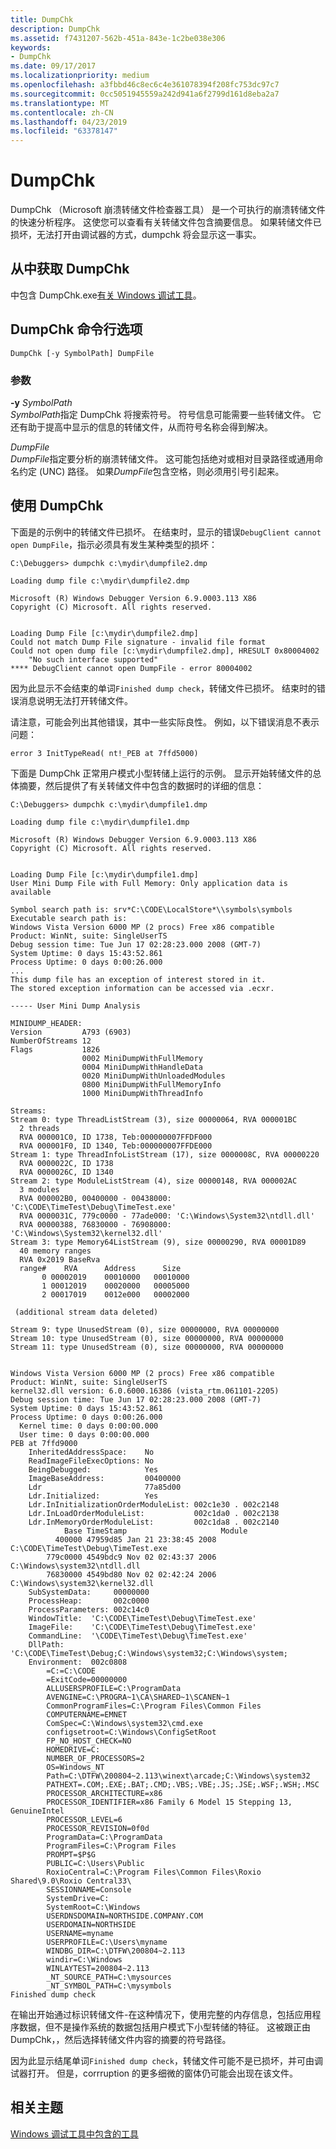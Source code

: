 ```yaml
---
title: DumpChk
description: DumpChk
ms.assetid: f7431207-562b-451a-843e-1c2be038e306
keywords:
- DumpChk
ms.date: 09/17/2017
ms.localizationpriority: medium
ms.openlocfilehash: a3fbbd46c8ec6c4e361078394f208fc753dc97c7
ms.sourcegitcommit: 0cc5051945559a242d941a6f2799d161d8eba2a7
ms.translationtype: MT
ms.contentlocale: zh-CN
ms.lasthandoff: 04/23/2019
ms.locfileid: "63378147"
---
```

# <a name="dumpchk"></a>DumpChk


DumpChk （Microsoft 崩溃转储文件检查器工具） 是一个可执行的崩溃转储文件的快速分析程序。 这使您可以查看有关转储文件包含摘要信息。 如果转储文件已损坏，无法打开由调试器的方式，dumpchk 将会显示这一事实。

## <a name="span-idwheretogetdumpchkspanspan-idwheretogetdumpchkspanspan-idwheretogetdumpchkspanwhere-to-get-dumpchk"></a><span id="Where_to_get_DumpChk"></span><span id="where_to_get_dumpchk"></span><span id="WHERE_TO_GET_DUMPCHK"></span>从中获取 DumpChk


中包含 DumpChk.exe[有关 Windows 调试工具](index.md)。

## <a name="span-iddumpchkcommand-lineoptionsspanspan-iddumpchkcommand-lineoptionsspanspan-iddumpchkcommand-lineoptionsspandumpchk-command-line-options"></a><span id="DumpChk_command-line_options"></span><span id="dumpchk_command-line_options"></span><span id="DUMPCHK_COMMAND-LINE_OPTIONS"></span>DumpChk 命令行选项


```dbgcmd
DumpChk [-y SymbolPath] DumpFile
```

### <a name="span-idparametersspanspan-idparametersspanspan-idparametersspanparameters"></a><span id="Parameters"></span><span id="parameters"></span><span id="PARAMETERS"></span>参数

<span id="_______-y________SymbolPath______"></span><span id="_______-y________symbolpath______"></span><span id="_______-Y________SYMBOLPATH______"></span> **-y** *SymbolPath*   
*SymbolPath*指定 DumpChk 将搜索符号。 符号信息可能需要一些转储文件。 它还有助于提高中显示的信息的转储文件，从而符号名称会得到解决。

<span id="_______DumpFile______"></span><span id="_______dumpfile______"></span><span id="_______DUMPFILE______"></span> *DumpFile*   
*DumpFile*指定要分析的崩溃转储文件。 这可能包括绝对或相对目录路径或通用命名约定 (UNC) 路径。 如果*DumpFile*包含空格，则必须用引号引起来。

## <a name="span-idusingdumpchkspanspan-idusingdumpchkspanspan-idusingdumpchkspanusing-dumpchk"></a><span id="Using_DumpChk"></span><span id="using_dumpchk"></span><span id="USING_DUMPCHK"></span>使用 DumpChk


下面是的示例中的转储文件已损坏。 在结束时，显示的错误`DebugClient cannot open DumpFile`，指示必须具有发生某种类型的损坏：

```console
C:\Debuggers> dumpchk c:\mydir\dumpfile2.dmp 

Loading dump file c:\mydir\dumpfile2.dmp

Microsoft (R) Windows Debugger Version 6.9.0003.113 X86
Copyright (C) Microsoft. All rights reserved.


Loading Dump File [c:\mydir\dumpfile2.dmp]
Could not match Dump File signature - invalid file format
Could not open dump file [c:\mydir\dumpfile2.dmp], HRESULT 0x80004002
    "No such interface supported"
**** DebugClient cannot open DumpFile - error 80004002   
```

因为此显示不会结束的单词`Finished dump check`，转储文件已损坏。 结束时的错误消息说明无法打开转储文件。

请注意，可能会列出其他错误，其中一些实际良性。 例如，以下错误消息不表示问题：

```dbgcmd
error 3 InitTypeRead( nt!_PEB at 7ffd5000) 
```

下面是 DumpChk 正常用户模式小型转储上运行的示例。 显示开始转储文件的总体摘要，然后提供了有关转储文件中包含的数据时的详细的信息：

```console
C:\Debuggers> dumpchk c:\mydir\dumpfile1.dmp 

Loading dump file c:\mydir\dumpfile1.dmp

Microsoft (R) Windows Debugger Version 6.9.0003.113 X86
Copyright (C) Microsoft. All rights reserved.


Loading Dump File [c:\mydir\dumpfile1.dmp]
User Mini Dump File with Full Memory: Only application data is available

Symbol search path is: srv*C:\CODE\LocalStore*\\symbols\symbols
Executable search path is: 
Windows Vista Version 6000 MP (2 procs) Free x86 compatible
Product: WinNt, suite: SingleUserTS
Debug session time: Tue Jun 17 02:28:23.000 2008 (GMT-7)
System Uptime: 0 days 15:43:52.861
Process Uptime: 0 days 0:00:26.000
...
This dump file has an exception of interest stored in it.
The stored exception information can be accessed via .ecxr.

----- User Mini Dump Analysis

MINIDUMP_HEADER:
Version         A793 (6903)
NumberOfStreams 12
Flags           1826
                0002 MiniDumpWithFullMemory
                0004 MiniDumpWithHandleData
                0020 MiniDumpWithUnloadedModules
                0800 MiniDumpWithFullMemoryInfo
                1000 MiniDumpWithThreadInfo

Streams:
Stream 0: type ThreadListStream (3), size 00000064, RVA 000001BC
  2 threads
  RVA 000001C0, ID 1738, Teb:000000007FFDF000
  RVA 000001F0, ID 1340, Teb:000000007FFDE000
Stream 1: type ThreadInfoListStream (17), size 0000008C, RVA 00000220
  RVA 0000022C, ID 1738
  RVA 0000026C, ID 1340
Stream 2: type ModuleListStream (4), size 00000148, RVA 000002AC
  3 modules
  RVA 000002B0, 00400000 - 00438000: 'C:\CODE\TimeTest\Debug\TimeTest.exe'
  RVA 0000031C, 779c0000 - 77ade000: 'C:\Windows\System32\ntdll.dll'
  RVA 00000388, 76830000 - 76908000: 'C:\Windows\System32\kernel32.dll'
Stream 3: type Memory64ListStream (9), size 00000290, RVA 00001D89
  40 memory ranges
  RVA 0x2019 BaseRva
  range#    RVA      Address      Size
       0 00002019    00010000   00010000
       1 00012019    00020000   00005000
       2 00017019    0012e000   00002000

 (additional stream data deleted)   

Stream 9: type UnusedStream (0), size 00000000, RVA 00000000
Stream 10: type UnusedStream (0), size 00000000, RVA 00000000
Stream 11: type UnusedStream (0), size 00000000, RVA 00000000


Windows Vista Version 6000 MP (2 procs) Free x86 compatible
Product: WinNt, suite: SingleUserTS
kernel32.dll version: 6.0.6000.16386 (vista_rtm.061101-2205)
Debug session time: Tue Jun 17 02:28:23.000 2008 (GMT-7)
System Uptime: 0 days 15:43:52.861
Process Uptime: 0 days 0:00:26.000
  Kernel time: 0 days 0:00:00.000
  User time: 0 days 0:00:00.000
PEB at 7ffd9000
    InheritedAddressSpace:    No
    ReadImageFileExecOptions: No
    BeingDebugged:            Yes
    ImageBaseAddress:         00400000
    Ldr                       77a85d00
    Ldr.Initialized:          Yes
    Ldr.InInitializationOrderModuleList: 002c1e30 . 002c2148
    Ldr.InLoadOrderModuleList:           002c1da0 . 002c2138
    Ldr.InMemoryOrderModuleList:         002c1da8 . 002c2140
            Base TimeStamp                     Module
          400000 47959d85 Jan 21 23:38:45 2008 C:\CODE\TimeTest\Debug\TimeTest.exe
        779c0000 4549bdc9 Nov 02 02:43:37 2006 C:\Windows\system32\ntdll.dll
        76830000 4549bd80 Nov 02 02:42:24 2006 C:\Windows\system32\kernel32.dll
    SubSystemData:     00000000
    ProcessHeap:       002c0000
    ProcessParameters: 002c14c0
    WindowTitle:  'C:\CODE\TimeTest\Debug\TimeTest.exe'
    ImageFile:    'C:\CODE\TimeTest\Debug\TimeTest.exe'
    CommandLine:  '\CODE\TimeTest\Debug\TimeTest.exe'
    DllPath:      'C:\CODE\TimeTest\Debug;C:\Windows\system32;C:\Windows\system;
    Environment:  002c0808
        =C:=C:\CODE
        =ExitCode=00000000
        ALLUSERSPROFILE=C:\ProgramData
        AVENGINE=C:\PROGRA~1\CA\SHARED~1\SCANEN~1
        CommonProgramFiles=C:\Program Files\Common Files
        COMPUTERNAME=EMNET
        ComSpec=C:\Windows\system32\cmd.exe
        configsetroot=C:\Windows\ConfigSetRoot
        FP_NO_HOST_CHECK=NO
        HOMEDRIVE=C:
        NUMBER_OF_PROCESSORS=2
        OS=Windows_NT
        Path=C:\DTFW\200804~2.113\winext\arcade;C:\Windows\system32
        PATHEXT=.COM;.EXE;.BAT;.CMD;.VBS;.VBE;.JS;.JSE;.WSF;.WSH;.MSC
        PROCESSOR_ARCHITECTURE=x86
        PROCESSOR_IDENTIFIER=x86 Family 6 Model 15 Stepping 13, GenuineIntel
        PROCESSOR_LEVEL=6
        PROCESSOR_REVISION=0f0d
        ProgramData=C:\ProgramData
        ProgramFiles=C:\Program Files
        PROMPT=$P$G
        PUBLIC=C:\Users\Public
        RoxioCentral=C:\Program Files\Common Files\Roxio Shared\9.0\Roxio Central33\
        SESSIONNAME=Console
        SystemDrive=C:
        SystemRoot=C:\Windows
        USERDNSDOMAIN=NORTHSIDE.COMPANY.COM
        USERDOMAIN=NORTHSIDE
        USERNAME=myname
        USERPROFILE=C:\Users\myname
        WINDBG_DIR=C:\DTFW\200804~2.113
        windir=C:\Windows
        WINLAYTEST=200804~2.113
        _NT_SOURCE_PATH=C:\mysources
        _NT_SYMBOL_PATH=C:\mysymbols
Finished dump check
```

在输出开始通过标识转储文件-在这种情况下，使用完整的内存信息，包括应用程序数据，但不是操作系统的数据包括用户模式下小型转储的特征。 这被跟正由 DumpChk，，然后选择转储文件内容的摘要的符号路径。

因为此显示结尾单词`Finished dump check`，转储文件可能不是已损坏，并可由调试器打开。 但是，corrruption 的更多细微的窗体仍可能会出现在该文件。

## <a name="span-idrelatedtopicsspanrelated-topics"></a><span id="related_topics"></span>相关主题


[Windows 调试工具中包含的工具](extra-tools.md)

 

 






